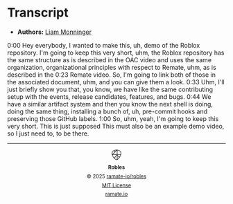 # Transcript
- **Authors:** [Liam Monninger](mailto:liam@ramate.io)

<!-- vale off -->
0:00 Hey everybody, I wanted to make this, uh, demo of the Roblox repository. I'm going to keep this very short, uhm, the Roblox repository has the same structure as is described in the OAC video and uses the same organization, organizational principles with respect to Remate, uhm, as is described in the
0:23 Remate video. So, I'm going to link both of those in the associated document, uhm, and you can give them a look.
0:33 Uhm, I'll just briefly show you that, you know, we have like the same contributing setup with the events, release candidates, features, and bugs.
0:44 We have a similar artifact system and then you know the next shell is doing, doing the same thing, installing a bunch of, uh, pre-commit hooks and preserving those GitHub labels.
1:00 So, uhm, yeah, I'm going to keep this very short. This is just supposed This must also be an example demo video, so I just need to, to be there.
<!-- vale on -->

<!--ROBLES FOOTER: DO NOT REMOVE THIS LINE-->
---

<div align="center">
  <picture>
    <source srcset="/assets/robles-inverted-transparent.png" media="(prefers-color-scheme: dark)">
    <img height="24" src="/assets/robles-transparent.png" alt="Robles"/>
  </picture>
  <br/>
  <sub>
    <b>Robles</b>
    <br/>
    &copy; 2025 <a href="https://github.com/ramate-io/robles">ramate-io/robles</a>
    <br/>
    <a href="https://github.com/ramate-io/robles/blob/main/LICENSE">MIT License</a>
    <br/>
    <a href="https://www.ramate.io">ramate.io</a>
  </sub>
</div>
